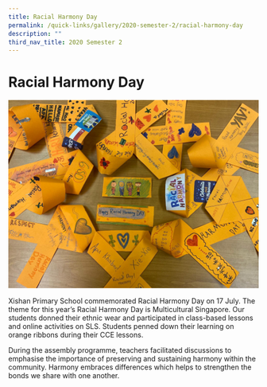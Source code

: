 ```yaml
---
title: Racial Harmony Day
permalink: /quick-links/gallery/2020-semester-2/racial-harmony-day
description: ""
third_nav_title: 2020 Semester 2
---
```

# **Racial Harmony Day**

![](/images/RDH%20(1).jpeg)

Xishan Primary School commemorated Racial Harmony Day on 17 July. The theme for this year’s Racial Harmony Day is Multicultural Singapore. Our students donned their ethnic wear and participated in class-based lessons and online activities on SLS. Students penned down their learning on orange ribbons during their CCE lessons.

During the assembly programme, teachers facilitated discussions to emphasise the importance of preserving and sustaining harmony within the community. Harmony embraces differences which helps to strengthen the bonds we share with one another.